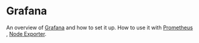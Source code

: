 # Grafana

An overview of [Grafana](./docs/grafana/README.md) and how to set it up.
How to use it with [Prometheus](./docs/prometheus/README.md) , [Node Exporter](./docs/node-exporter/README.md).
